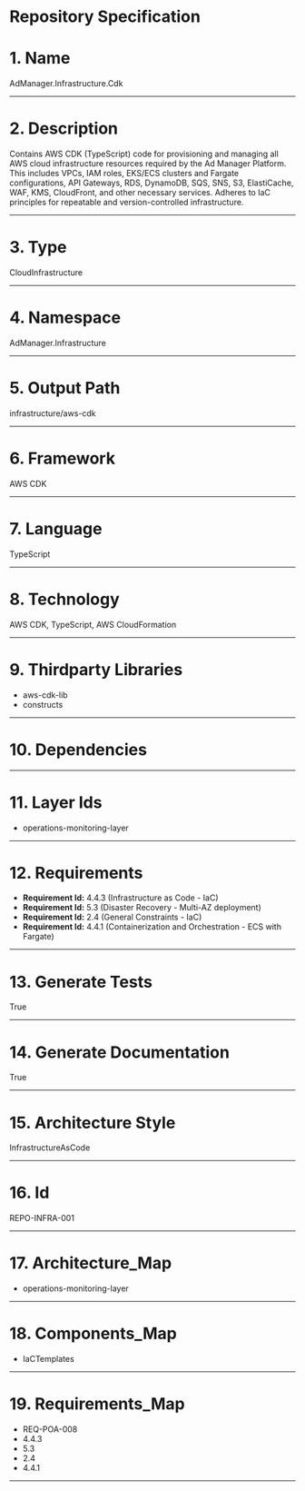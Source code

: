 # Repository Specification

# 1. Name
AdManager.Infrastructure.Cdk


---

# 2. Description
Contains AWS CDK (TypeScript) code for provisioning and managing all AWS cloud infrastructure resources required by the Ad Manager Platform. This includes VPCs, IAM roles, EKS/ECS clusters and Fargate configurations, API Gateways, RDS, DynamoDB, SQS, SNS, S3, ElastiCache, WAF, KMS, CloudFront, and other necessary services. Adheres to IaC principles for repeatable and version-controlled infrastructure.


---

# 3. Type
CloudInfrastructure


---

# 4. Namespace
AdManager.Infrastructure


---

# 5. Output Path
infrastructure/aws-cdk


---

# 6. Framework
AWS CDK


---

# 7. Language
TypeScript


---

# 8. Technology
AWS CDK, TypeScript, AWS CloudFormation


---

# 9. Thirdparty Libraries

- aws-cdk-lib
- constructs


---

# 10. Dependencies



---

# 11. Layer Ids

- operations-monitoring-layer


---

# 12. Requirements

- **Requirement Id:** 4.4.3 (Infrastructure as Code - IaC)  
- **Requirement Id:** 5.3 (Disaster Recovery - Multi-AZ deployment)  
- **Requirement Id:** 2.4 (General Constraints - IaC)  
- **Requirement Id:** 4.4.1 (Containerization and Orchestration - ECS with Fargate)  


---

# 13. Generate Tests
True


---

# 14. Generate Documentation
True


---

# 15. Architecture Style
InfrastructureAsCode


---

# 16. Id
REPO-INFRA-001


---

# 17. Architecture_Map

- operations-monitoring-layer


---

# 18. Components_Map

- IaCTemplates


---

# 19. Requirements_Map

- REQ-POA-008
- 4.4.3
- 5.3
- 2.4
- 4.4.1


---

